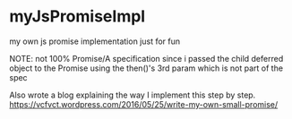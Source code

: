 # myJsPromiseImpl
my own js promise implementation just for fun

NOTE: not 100% Promise/A specification since i passed the child deferred object to the Promise using the then()'s 3rd param which is not part of the spec

Also wrote a blog explaining the way I implement this step by step.  https://vcfvct.wordpress.com/2016/05/25/write-my-own-small-promise/

